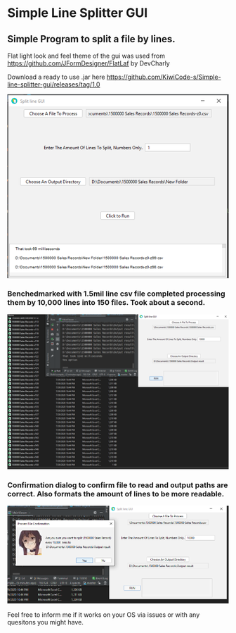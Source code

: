 # Simple Line Splitter GUI
## Simple Program to split a file by lines.


Flat light look and feel theme of the gui was used from https://github.com/JFormDesigner/FlatLaf by DevCharly


Download a ready to use .jar here https://github.com/KiwiCode-s/Simple-line-splitter-gui/releases/tag/1.0

![alt tag](https://github.com/KiwiCode-s/Simple-line-splitter-gui/blob/master/UsagePhotos/Addedoutputwindow.PNG)

### Benchedmarked with 1.5mil line csv file completed processing them by 10,000 lines into 150 files. Took about a second.

![alt tag](https://github.com/KiwiCode-s/Simple-line-splitter-gui/blob/master/UsagePhotos/benchMarkPhoto.PNG)

### Confirmation dialog to confirm file to read and output paths are correct. Also formats the amount of lines to be more readable.

![alt tag](https://github.com/KiwiCode-s/Simple-line-splitter-gui/blob/master/UsagePhotos/meguminDialog.PNG)

Feel free to inform me if it works on your OS via issues or with any quesitons you might have.


